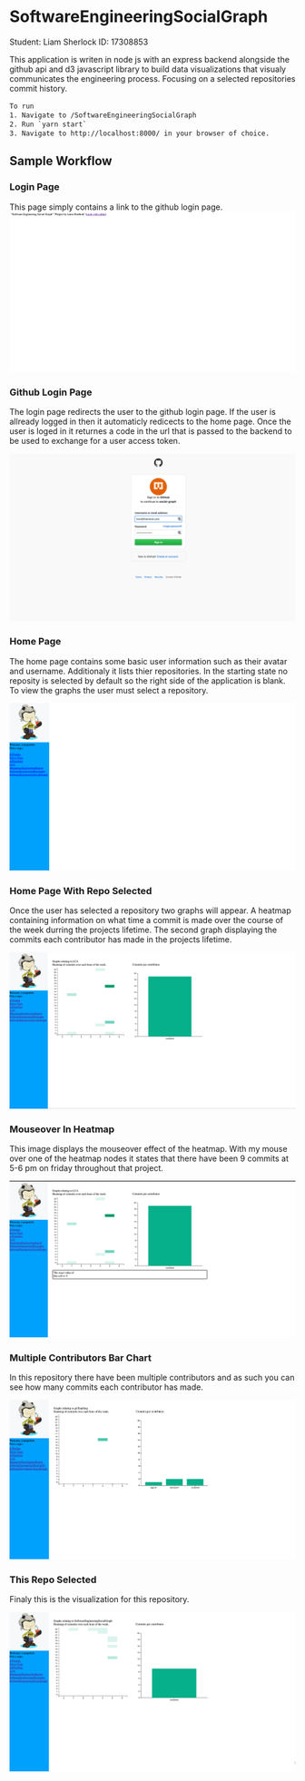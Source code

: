 # SoftwareEngineeringSocialGraph

Student: Liam Sherlock
ID: 17308853

This application is writen in node js with an express backend alongside the github api and d3 javascript library to build data visualizations that visualy communicates the engineering process. Focusing on a selected repositories commit history.

    To run
    1. Navigate to /SoftwareEngineeringSocialGraph
    2. Run `yarn start`
    3. Navigate to http://localhost:8000/ in your browser of choice.

## Sample Workflow

### Login Page
This page simply contains a link to the github login page.
![login page](images/login_page.png)

### Github Login Page
The login page redirects the user to the github login page. If the user is allready logged in then it automaticly redicects to the home page. Once the user is loged in it returnes a code in the url that is passed to the backend to be used to exchange for a user access token.

![github login](images/github_login.png)

### Home Page
The home page contains some basic user information such as their avatar and username. Additionaly it lists thier repositories. In the starting state no reposity is selected by default so the right side of the application is blank. To view the graphs the user must select a repository.

![home_page](images/no_repo.png)

### Home Page With Repo Selected
Once the user has selected a repository two graphs will appear. A heatmap containing information on what time a commit is made over the course of the week durring the projects lifetime. The second graph displaying the commits each contributor has made in the projects lifetime.

![repo_selected](images/lca_repo.png)

### Mouseover In Heatmap
This image displays the mouseover effect of the heatmap. With my mouse over one of the heatmap nodes it states that there have been 9 commits at 5-6 pm on friday throughout that project.

![mouseover](images/mouseover.png)

### Multiple Contributors Bar Chart
In this repository there have been multiple contributors and as such you can see how many commits each contributor has made.

![multi](images/social_graph.png)

### This Repo Selected
Finaly this is the visualization for this repository. 

![multi](images/multi.png)